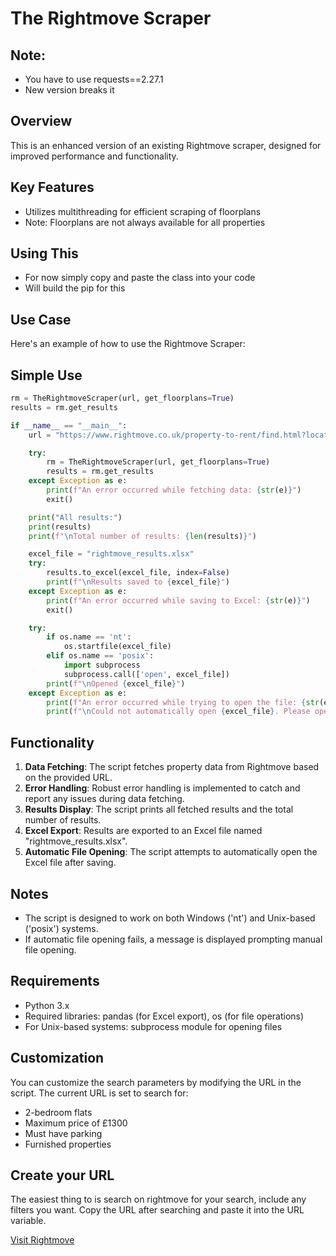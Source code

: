 # The Rightmove Scraper

## Note: 

- You have to use requests==2.27.1
- New version breaks it

## Overview

This is an enhanced version of an existing Rightmove scraper, designed for improved performance and functionality.

## Key Features

- Utilizes multithreading for efficient scraping of floorplans
- Note: Floorplans are not always available for all properties

## Using This

- For now simply copy and paste the class into your code
- Will build the pip for this

## Use Case

Here's an example of how to use the Rightmove Scraper:

## Simple Use

```python
rm = TheRightmoveScraper(url, get_floorplans=True)
results = rm.get_results
```

```python
if __name__ == "__main__":
    url = "https://www.rightmove.co.uk/property-to-rent/find.html?locationIdentifier=REGION%5E94028&maxBedrooms=2&minBedrooms=2&maxPrice=1300&propertyTypes=flat&includeLetAgreed=false&mustHave=parking&dontShow=&furnishTypes=furnished&keywords="

    try:
        rm = TheRightmoveScraper(url, get_floorplans=True)
        results = rm.get_results
    except Exception as e:
        print(f"An error occurred while fetching data: {str(e)}")
        exit()

    print("All results:")
    print(results)
    print(f"\nTotal number of results: {len(results)}")

    excel_file = "rightmove_results.xlsx"
    try:
        results.to_excel(excel_file, index=False)
        print(f"\nResults saved to {excel_file}")
    except Exception as e:
        print(f"An error occurred while saving to Excel: {str(e)}")
        exit()

    try:
        if os.name == 'nt':
            os.startfile(excel_file)
        elif os.name == 'posix':
            import subprocess
            subprocess.call(['open', excel_file])
        print(f"\nOpened {excel_file}")
    except Exception as e:
        print(f"An error occurred while trying to open the file: {str(e)}")
        print(f"\nCould not automatically open {excel_file}. Please open it manually.")
```

## Functionality

1. **Data Fetching**: The script fetches property data from Rightmove based on the provided URL.
2. **Error Handling**: Robust error handling is implemented to catch and report any issues during data fetching.
3. **Results Display**: The script prints all fetched results and the total number of results.
4. **Excel Export**: Results are exported to an Excel file named "rightmove_results.xlsx".
5. **Automatic File Opening**: The script attempts to automatically open the Excel file after saving.

## Notes

- The script is designed to work on both Windows ('nt') and Unix-based ('posix') systems.
- If automatic file opening fails, a message is displayed prompting manual file opening.

## Requirements

- Python 3.x
- Required libraries: pandas (for Excel export), os (for file operations)
- For Unix-based systems: subprocess module for opening files

## Customization

You can customize the search parameters by modifying the URL in the script. The current URL is set to search for:
- 2-bedroom flats
- Maximum price of £1300
- Must have parking
- Furnished properties

## Create your URL

The easiest thing to is search on rightmove for your search, include any filters you want. Copy the URL after searching and paste it into the URL variable.

[Visit Rightmove](https://www.rightmove.co.uk/)
